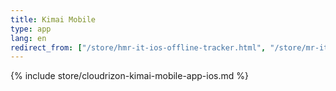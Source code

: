 ```yaml
---
title: Kimai Mobile
type: app 
lang: en
redirect_from: ["/store/hmr-it-ios-offline-tracker.html", "/store/mr-it-ios-offline-tracker.html"]
---
```


{% include store/cloudrizon-kimai-mobile-app-ios.md %}
